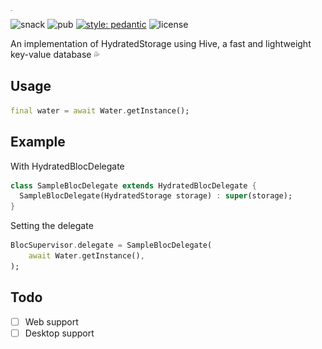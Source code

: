 <img src="https://github.com/arnemolland/water/blob/master/assets/water.png?raw=true" alt="water" style="zoom:1%;float: left;" height="72" />

![snack](https://github.com/arnemolland/water/workflows/Flutter%20CI/badge.svg) ![pub](https://img.shields.io/pub/v/water.svg) [![style: pedantic](https://img.shields.io/badge/style-pedantic-9cf)](https://github.com/dart-lang/pedantic) ![license](https://img.shields.io/github/license/arnemolland/water.svg)

An implementation of HydratedStorage using Hive, a fast and lightweight key-value database 💦

## Usage

```dart
final water = await Water.getInstance();
```

## Example

With HydratedBlocDelegate

```dart
class SampleBlocDelegate extends HydratedBlocDelegate {
  SampleBlocDelegate(HydratedStorage storage) : super(storage);
}
```

Setting the delegate

```dart
BlocSupervisor.delegate = SampleBlocDelegate(
	await Water.getInstance(),
);
```

## Todo

- [ ] Web support
- [ ] Desktop support
